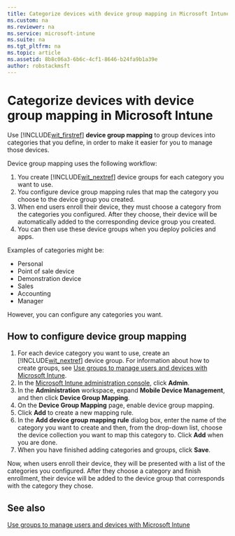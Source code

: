 ```yaml
---
title: Categorize devices with device group mapping in Microsoft Intune
ms.custom: na
ms.reviewer: na
ms.service: microsoft-intune
ms.suite: na
ms.tgt_pltfrm: na
ms.topic: article
ms.assetid: 8b8c06a3-6b6c-4cf1-8646-b24fa9b1a39e
author: robstackmsft
---
```

# Categorize devices with device group mapping in Microsoft Intune
Use [!INCLUDE[wit_firstref](/Token/wit_firstref.xml)] **device group mapping** to group devices into categories that you define, in order to make it easier for you to manage those devices. 

Device group mapping uses the following workflow:
1. You create [!INCLUDE[wit_nextref](/Token/wit_nextref.xml)] device groups for each category you want to use.
2. You configure device group mapping rules that map the category you choose to the device group you created.
3. When end users enroll their device, they must choose a category from the categories you configured. After they choose, their device will be automatically added to the corresponding device group you created.
4. You can then use these device groups when you deploy policies and apps.

Examples of categories might be:
* Personal
* Point of sale device
* Demonstration device
* Sales
* Accounting
* Manager

However, you can configure any categories you want.

## How to configure device group mapping
1. For each device category you want to use, create an [!INCLUDE[wit_nextref](/Token/wit_nextref.xml)] device group. For information about how to create groups, see [Use groups to manage users and devices with Microsoft Intune](Use_groups_to_manage_users_and_devices_with_Microsoft_Intune.md).
2. In the [Microsoft Intune administration console](https://manage.microsoft.com), click **Admin**.
3. In the **Administration** workspace, expand **Mobile Device Management**, and then click **Device Group Mapping**.
4. On the **Device Group Mapping** page, enable device group mapping.
5. Click **Add** to create a new mapping rule.
6. In the **Add device group mapping rule** dialog box, enter the name of the category you want to create and then, from the drop-down list, choose the device collection you want to map this category to. Click **Add** when you are done.
7. When you have finished adding categories and groups, click **Save**.

Now, when users enroll their device, they will be presented with a list of the categories you configured. After they choose a category and finish enrollment, their device will be added to the device group that corresponds with the category they chose.

## See also
[Use groups to manage users and devices with Microsoft Intune](Use_groups_to_manage_users_and_devices_with_Microsoft_Intune.md)